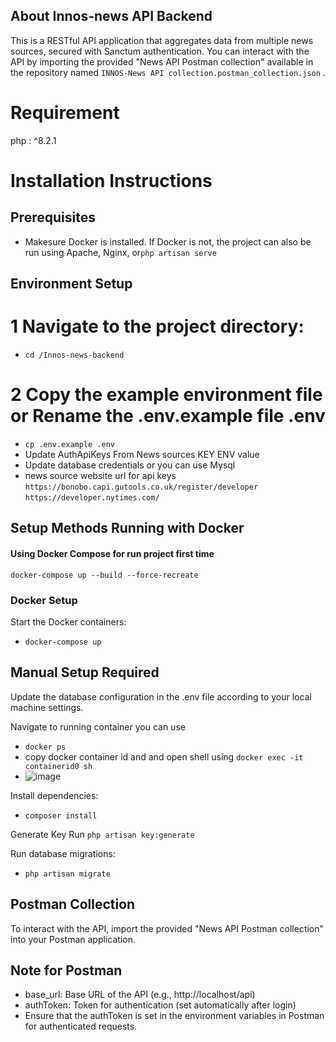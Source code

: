 ## About Innos-news API Backend

This is a RESTful API application that aggregates data from multiple news sources, secured with Sanctum authentication. You can interact with the API by importing the provided "News API Postman collection" available in the repository named `INNOS-News API collection.postman_collection.json` .

# Requirement #
 php : ^8.2.1

# Installation Instructions

## Prerequisites
- Makesure Docker is installed. If Docker is not, the project can also be run using Apache, Nginx, or`php artisan serve` 

## Environment Setup
# 1 Navigate to the project directory:
- `cd /Innos-news-backend`
  
# 2 Copy the example environment file or Rename the .env.example file .env
- `cp .env.example .env`
- Update AuthApiKeys From News sources KEY ENV value
- Update database credentials or you can use Mysql
- news source website url for api keys
    `https://bonobo.capi.gutools.co.uk/register/developer`
    `https://developer.nytimes.com/`

## Setup Methods Running with Docker

#### Using Docker Compose for run project first time ####

`docker-compose up --build --force-recreate`


### Docker Setup
Start the Docker containers:
- `docker-compose up`
  
## Manual Setup Required
Update the database configuration in the .env file according to your local machine settings.

Navigate to running container you can use
- `docker ps`
- copy docker container id and and open shell using `docker exec -it containerid0 sh`
- ![image](https://github.com/user-attachments/assets/245d079d-f078-47f4-8d9d-eb87b63581dc)


Install dependencies:
- `composer install`

Generate Key
Run `php artisan key:generate`

Run database migrations: 
- `php artisan migrate`
  

## Postman Collection
To interact with the API, import the provided "News API Postman collection" into your Postman application.

## Note for Postman
- base_url: Base URL of the API (e.g., http://localhost/api)
- authToken: Token for authentication (set automatically after login)
- Ensure that the authToken is set in the environment variables in Postman for authenticated requests.
  
 
